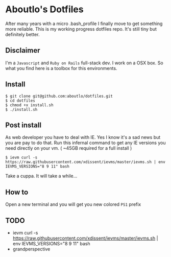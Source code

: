 # Aboutlo's Dotfiles

After many years with a micro .bash_profile I finally move to get something more reliable.
This is my working progress dotfiles repo. It's still tiny but definitely better.

## Disclaimer
I'm a `Javascript` and `Ruby on Rails` full-stack dev. I work on a OSX box.
So what you find here is a toolbox for this environments.

## Install

    $ git clone git@github.com:aboutlo/dotfiles.git
    $ cd dotfiles
    $ chmod +x install.sh
    $ ./install.sh

## Post install

As web developer you have to deal with IE. Yes I know it's a sad news but you are pay to do that.
Run this infernal command to get any IE versions you need directly on your vm. ( ~45GB required for a full install )

    $ ievm curl -s https://raw.githubusercontent.com/xdissent/ievms/master/ievms.sh | env IEVMS_VERSIONS="8 9 11" bash

Take a cuppa. It will take a while...

## How to

Open a new terminal and you will get you new colored `PS1` prefix

## TODO
  - ievm curl -s https://raw.githubusercontent.com/xdissent/ievms/master/ievms.sh | env IEVMS_VERSIONS="8 9 11" bash
  - grandperspective
 
